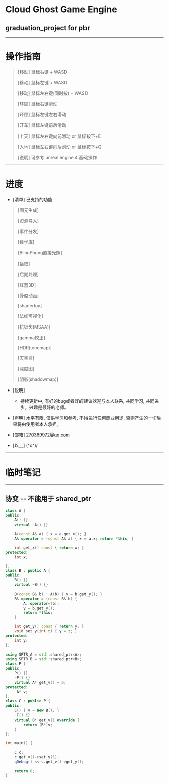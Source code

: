 # Cloud Ghost Game Engine

## graduation_project for pbr

---
# 操作指南

> [移动]	鼠标右键 + WASD
> 
> [移动]	鼠标左键 + WASD
> 
> [移动]	鼠标左右键(同时按) + WASD
> 
> [环顾]	鼠标右键滑动
> 
> [环顾]	鼠标左键左右滑动
> 
> [开车]	鼠标左键前后滑动
> 
> [上天]	鼠标左右键向前滑动 or 鼠标按下+E
> 
> [入地]	鼠标左右键向后滑动 or 鼠标按下+Q
> 
> [说明]	可参考 unreal engine 4 基础操作

---
# 进度

- [清单]	已支持的功能

> [图元生成]
> 
> [资源导入]
> 
> [事件分发]
> 
> [数学库]
> 
> [BlinnPhong直接光照]
> 
> [拾取]
> 
> [后期处理]
> 
> [红蓝3D]
> 
> [骨骼动画]
> 
> [shadertoy]
> 
> [法线可视化]
> 
> [抗锯齿(MSAA)]
> 
> [gamma校正]
> 
> [HDR(tonemap)]
> 
> [天空盒]
> 
> [深度图]
> 
> [阴影(shadowmap)]

- [说明]	
	- 持续更新中, 有好的bug或者好的建议欢迎与本人联系, 共同学习, 共同进步。兴趣是最好的老师。

- [声明]	水平有限, 仅供学习和参考, 不得进行任何商业用途, 否则产生的一切后果将由使用者本人承担。

- [邮箱]	270389972@qq.com

- [以上]	\(^o^)/


---
# 临时笔记

---
## 协变 -- 不能用于 shared_ptr

```c++
class A {
public:
	A() {}
	virtual ~A() {}

	A(const A& a) { x = a.get_x(); }
	A& operator = (const A& a) { x = a.x; return *this; }

	int get_x() const { return x; }
protected:
	int x;

};
class B : public A {
public:
	B() {}
	virtual ~B() {}

	B(const B& b) : A(b) { y = b.get_y(); }
	B& operator = (const B& b) {
		A::operator=(b);
		y = b.get_y();
		return *this;
	}

	int get_y() const { return y; }
	void set_y(int t) { y = t; }
protected:
	int y;
};

using SPTR_A = std::shared_ptr<A>;
using SPTR_B = std::shared_ptr<B>;
class P {
public:
	P() {}
	~P() {}
	virtual A* get_v() = 0;
protected:
	 A* v;
};
class C : public P {
public:
	C() { v = new B(); }
	~C() {}
	virtual B* get_v() override {
		return (B*)v;
	}
};

int main() {
	
	C c;
	c.get_v()->set_y(1);
	qDebug() << c.get_v()->get_y();
	
	return 0;
}
```
